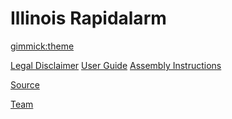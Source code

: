 # Illinois Rapidalarm

<link rel="stylesheet" type="text/css" href="styles.css">


[gimmick:theme](journal)

[Legal Disclaimer](legal.md)
[User Guide](userguide.md)
[Assembly Instructions](hardware.md)
<!-- [Theory of Operation](algorithm.md) -->

[Source](https://github.com/rapidalarm/rapidalarm)

[Team](team.md)


<!-- [Menu Item 1]() -->

<!--   * # SubMenu Heading 1 -->
<!--   * [SubMenu Item 1](pages/subitem1.md) -->
<!--   * [SubMenu Item 2](pages/subitem2.md) -->
<!--   - - - - -->
<!--   * # SubMenu Heading 2 -->
<!--   * [SubMenu Item 3](pages/subitem3.md) -->
<!--   - - - - -->
<!--   * # SubMenu Heading 3 -->
<!--   * [SubMenu Item 3](pages/subitem3.md) -->

<!-- [Menu Item 2](pages/item2.md) -->

<!-- [Menu Item 3](pages/item3.md) -->

<!-- [gimmick:themechooser](Choose theme) -->
